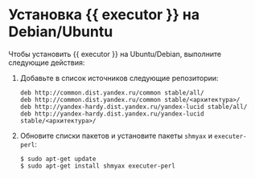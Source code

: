 # Установка {{ executor }} на Debian/Ubuntu

Чтобы установить {{ executor }} на Ubuntu/Debian, выполните следующие действия:

1. Добавьте в список источников следующие репозитории:

    ```no-highlight
    deb http://common.dist.yandex.ru/common stable/all/
    deb http://common.dist.yandex.ru/common stable/<архитектура>/
    deb http://yandex-hardy.dist.yandex.ru/yandex-lucid stable/all/
    deb http://yandex-hardy.dist.yandex.ru/yandex-lucid stable/<архитектура>/
    ```
    
1. Обновите списки пакетов и установите пакеты `shmyax` и `executer-perl`:
    
    ```no-highlight
    $ sudo apt-get update
    $ sudo apt-get install shmyax executer-perl
    ```
